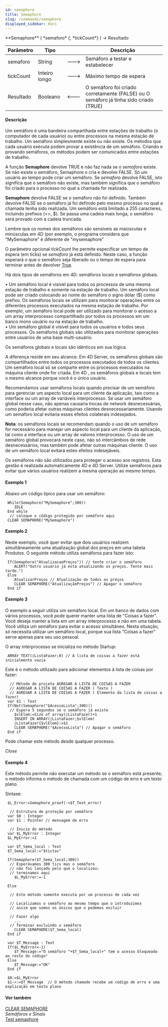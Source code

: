 ```yaml
---
id: semaphore
title: Semaphore
slug: /commands/semaphore
displayed_sidebar: docs
---
```


<!--REF #_command_.Semaphore.Syntax-->**Semaphore** ( *semaforo* {; *tickCount*} ) -> Resultado<!-- END REF-->
<!--REF #_command_.Semaphore.Params-->
| Parâmetro | Tipo |  | Descrição |
| --- | --- | --- | --- |
| semaforo | String | &#x1F852; | Semáforo a testar e estabelecer |
| tickCount | Inteiro longo | &#x1F852; | Máximo tempo de espera |
| Resultado | Booleano | &#x1F850; | O semáforo foi criado corretamente (FALSE) ou O semáforo já tinha sido criado (TRUE) |

<!-- END REF-->

#### Descrição 

<!--REF #_command_.Semaphore.Summary-->Um semáforo é uma bandeira compartihada entre estações de trabalho (o computador de cada usuário) ou entre processos na mesma estação de trabalho.<!-- END REF--> Um semáforo simplesmente existe ou não existe. Os métodos que cada usuário executa podem provar a existência de um semáforo. Criando e provando semáforos, os métodos podem ser comunicados entre estações de trabalho.  

 A função **Semaphore** devolve TRUE e não faz nada se o *semaforo* existe. Se não existe o semáforo, Semaphore o cria e devolve FALSE. Só um usuário ao tempo pode criar um semáforo. Se *semaforo* devolve FALSE, isto significa que o semáforo não existe, mas também significa que o semáforo foi criado para o processo no qual a chamada for realizada.  

**Semaphore** devolve FALSE se o semáforo não foi definido. Também devolve FALSE se o semáforo já foi definido pelo mesmo processo no qual a chamada tenha sido realizada. Um semáforo está limitado a 255 caracteres, incluindo prefixos (<>, $). Se passa uma cadeia mais longa, o semáforo será provado com a cadeia truncada.  

Lembre que os nomes dos semáforos são sensíveis as maiúsculas e minúsculas em 4D (por exemplo, o programa considera que "MySemaphore" é diferente de "mysemaphore" 

O parâmetro opcional *tickCount* lhe permite especificar um tempo de espera (em ticks) se *semaforo* já está definido. Neste caso, a função esperará o que o semáforo seja liberado ou o tempo de espera para terminar antes de devolver [True](true.md "True").  
  
 Há dois tipos de semáforos em 4D: semáforos locais e semáforos globais.

• Um semáforo local é visível para todos os processos de uma mesma estação de trabalho e somente na estação de trabalho. Um semáforo local pode ser criado colocando ao nome do semáforo o signo dólar ($) como prefixo. Os semáforos locais se utilizam para monitorar operações entre os diferentes processos executados na mesma estação de trabalho. Por exemplo, um semáforo local pode ser utilizado para monitorar o acesso a um array interprocesso compartilhado por todos os processos em um banco mono usuário ou na estação de trabalho.  
 • Um semáforo global é visível para todos os usuários e todos seus processos. Os semáforos globais são utilizados para monitorar operações entre usuários de uma base multi-usuário.  
  
Os semáforos globais e locais são idênticos em sua lógica.  
  
A diferença reside em seu alcance. Em 4D Server, os semáforos globais são compartilhados entre todos os processos executados de todos os clientes. Um semáforo local só se comparte entre os processos executados na máquina cliente onde for criada. Em 4D , os semáforos globais e locais tem o mesmo alcance porque você é o único usuário.  
  
Recomendamos usar semáforos locais quando precisar de um semáforo para gerenciar um aspecto local para um cliente da aplicação, tais como a interface ou um array de variáveis interprocesso. Se usar um semáforo global nesse caso, não apenas causaria trocas de network desnecessárias, como poderia afetar outras máquinas clientes desnecessariamente. Usando um semáforo local evitaria esses efeitos colaterais indesejados.  
  
**Nota**: os semáforos locais se recomendam quando o uso de um semáforo for necessário para manejar um aspecto local para um cliente da aplicação, tal como a interface ou um array de valores interprocesso. O uso de um semáforo global provocará neste caso, não só intercâmbios de rede desnecessários, mas também pode afetar outras máquinas cliente. O uso de um semáforo local evitará estes efeitos indesejáveis.  
  
 Os semáforos não são utilizados para proteger o acesso aos registros. Esta gestão é realizada automaticamente 4D e 4D Server. Utilize semáforos para evitar que vários usuários realizem a mesma operação ao mesmo tempo.

#### Exemplo 1 

Abaixo um código típico para usar um semáforo:

```4d
 While(Semaphore("MySemaphore";300))
    IDLE
 End while
  // coloque o código protegido por semáforo aqui
 CLEAR SEMAPHORE("MySemaphore")
```

#### Exemplo 2 

 Neste exemplo, você quer evitar que dois usuários realizem simultâneamente uma atualização global dos preços em uma tabela Produtos. O seguinte método utiliza semáforos para fazer isto: 

```4d
 If(Semaphore("AtualizacaoPreços")) // tente criar o semáforo
    ALERT("Outro usuário já está atualizando os preços. Tente mais tarde.")
 Else
    AtualizarPreços // Atualização de todos os preços
    CLEAR SEMAPHORE("AtualizaçãoPreços") // Apagar o semáforo
 End if
```

#### Exemplo 3 

O exemplo a seguir utiliza um semáforo local. Em um banco de dados com vários processos, você pode querer manter uma lista de "Coisas a fazer". Você deseja manter a lista em um array interprocesso e não em uma tabela. Você utiliza um semáforo para evitar o acesso simultâneo. Nesta situação, só necessita utilizar um semáforo local, porque sua lista "Coisas a fazer" serve apenas para seu uso pessoal.

O array interprocesso se inicializa no método Startup:

```4d
 ARRAY TEXT(◊ListaFazer;0) // A lista de coisas a fazer está inicialmente vazia
```

Este é o método utilizado para adicionar elementos à lista de coisas por fazer:

```4d
  // Método de projeto AGREGAR A LISTA DE COISAS A FAZER
  // AGREGAR A LISTA DE COISAS A FAZER ( Texto )
  // AGREGAR A LISTA DE COISAS A FAZER ( Elemento da lista de coisas a fazer)
 var $1 : Text
 If(Not(Semaphore("$AcessoLista";300)))
  // Espera 5 segundos se o semáforo já existe
    $vlElem:=Size of array(◊ListaFazer)+1
    INSERT IN ARRAY(◊ListaFazer;$vlElem)
    ◊ListaFazer{$vlElem}:=$1
    CLEAR SEMAPHORE("$AcessoLista") // Apagar o semáforo
 End if
```

Pode chamar este método desde qualquer processo.

*Close*

#### Exemplo 4 

Este método permite não executar um método se o semáforo está presente; o método informa o método de chamada com um código de erro e um texto plano.

Sintaxe:   

```4d
 $L_Error:=Semaphore_proof(->$T_Text_error)
```

```4d
  // Estrutura de proteção por semáforo
 var $0 : Integer
 var $1 : Pointer // mensagem de erro
 
  // Inicio do método
 var $L_MyError : Integer
 $L_MyError:=1
 
 var $T_Sema_local : Text
 $T_Sema_local:="$tictac"
 
 If(Semaphore($T_Sema_local;300))
  // Esperávamos 300 tics mas o semáforo
  // não foi lançado pelo que o localizou:
  // terminamos aqui
    $L_MyError:=-1
 
 Else
 
  // Este método somente executa por um processo de cada vez
 
  // Localizamos o semáforo ao mesmo tempo que o introduzimos
  // assim que somos os únicos que o podemos excluir
 
  // Fazer algo
    ...
  // Terminar excluindo o semáforo
    CLEAR SEMAPHORE($T_Sema_local)
 End if
 
 var $T_Message : Text
 If($L_MyError=-1)
    $T_Message:="O semáforo "+$T_Sema_local+" tem o acesso bloqueado ao resto do código"
 Else
    $T_Message:="OK"
 End if
 
 $0:=$L_MyError
 $1->:=$T_Message  // O método chamado recebe um código de erro e uma explicação em texto plano
```

#### Ver também 

[CLEAR SEMAPHORE](clear-semaphore.md)  
*Semáforos e Sinais*  
[Test semaphore](test-semaphore.md)  